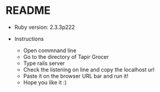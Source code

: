 # README
* Ruby version: 2.3.3p222

* Instructions
  - Open commnand line
  - Go to the directory of Tapir Grocer
  - Type rails server
  - Check the listening on line and copy the localhost url
  - Paste it on the browser URL bar and run it!
  - Hope you like it :)
